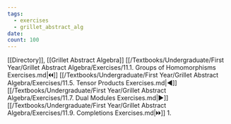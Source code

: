 ```yaml
---
tags:
  - exercises
  - grillet_abstract_alg
date:
count: 100
---
```

[[Directory]], [[Grillet Abstract Algebra]]
[[/Textbooks/Undergraduate/First Year/Grillet Abstract Algebra/Exercises/11.1. Groups of Homomorphisms Exercises.md|🞀🞀]] [[/Textbooks/Undergraduate/First Year/Grillet Abstract Algebra/Exercises/11.5. Tensor Products Exercises.md|◀]] [[/Textbooks/Undergraduate/First Year/Grillet Abstract Algebra/Exercises/11.7. Dual Modules Exercises.md|▶]] [[/Textbooks/Undergraduate/First Year/Grillet Abstract Algebra/Exercises/11.9. Completions Exercises.md|🞂🞂]]
1. 